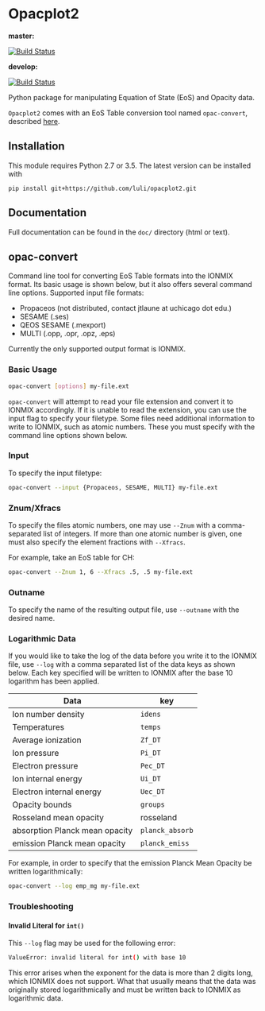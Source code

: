 # Opacplot2

**master:**

[![Build Status](https://travis-ci.org/jtlaune/opacplot2.svg?branch=master)](https://travis-ci.org/jtlaune/opacplot2)

**develop:**

[![Build Status](https://travis-ci.org/jtlaune/opacplot2.svg?branch=develop)](https://travis-ci.org/jtlaune/opacplot2)


Python package for manipulating Equation of State (EoS) and Opacity data.

`Opacplot2` comes with an EoS Table conversion tool named `opac-convert`, 
described [here](#opac-convert).


## Installation 

This module requires Python 2.7 or 3.5. The latest version can be installed with

```shell
pip install git+https://github.com/luli/opacplot2.git
```

## Documentation

Full documentation can be found in the `doc/` directory (html or text).

<a name="opac-convert"></a>
## opac-convert

Command line tool for converting EoS Table formats into the IONMIX format.
Its basic usage is shown below, but it also offers several command line
options.
Supported input file formats:

* Propaceos (not distributed, contact jtlaune at uchicago dot edu.)
* SESAME (.ses)
* QEOS SESAME (.mexport)
* MULTI (.opp, .opr, .opz, .eps)

Currently the only supported output format is IONMIX.

### Basic Usage

```bash
opac-convert [options] my-file.ext
```
`opac-convert` will attempt to read your file extension and convert it to
IONMIX accordingly.
If it is unable to read the extension, you can use the input flag to specify
your filetype.
Some files need additional information to write to IONMIX,
such as atomic numbers. These you must specify with the command line options
shown below.

### Input

To specify the input filetype:

```bash
opac-convert --input {Propaceos, SESAME, MULTI} my-file.ext
```


### Znum/Xfracs

To specify the files atomic numbers, one may use `--Znum` with a comma-separated
list of integers. If more than one atomic number is given, 
one must also specify the element fractions with `--Xfracs`.

For example, take an EoS table for CH:

```bash
opac-convert --Znum 1, 6 --Xfracs .5, .5 my-file.ext
```

### Outname

To specify the name of the resulting output file, use `--outname` with the
desired name.

### Logarithmic Data 

If you would like to take the log of the data before you write it to the IONMIX
file, use `--log` with a comma separated list of the data keys as shown below.
Each key specified will be written to IONMIX after the base 10 logarithm has
been applied.

| Data | key |
|------|-----|
|Ion number density|`idens`|
|Temperatures|`temps`|
|Average ionization|`Zf_DT`|
|Ion pressure|`Pi_DT`|
|Electron pressure|`Pec_DT`|
|Ion internal energy|`Ui_DT`|
|Electron internal energy|`Uec_DT`|
|Opacity bounds|`groups`|
|Rosseland mean opacity|rosseland|
|absorption Planck mean opacity|`planck_absorb`|
|emission Planck mean opacity|`planck_emiss`|


For example, in order to specify that the emission Planck Mean Opacity be written
logarithmically:

```bash
opac-convert --log emp_mg my-file.ext
```

### Troubleshooting

#### Invalid Literal for `int()`

This `--log` flag may be used for the following error: 

```bash
ValueError: invalid literal for int() with base 10
```

This error arises when the exponent for the data is more than 2 digits long, 
which IONMIX does not support. 
What that usually means that the data was originally
stored logarithmically and must be written back to IONMIX as logarithmic data.
